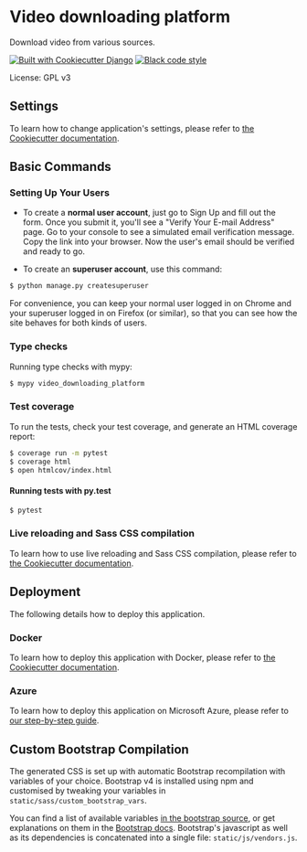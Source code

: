 # Video downloading platform

Download video from various sources.

[![Built with Cookiecutter Django](https://img.shields.io/badge/built%20with-Cookiecutter%20Django-ff69b4.svg?logo=cookiecutter)](https://github.com/cookiecutter/cookiecutter-django/)
[![Black code style](https://img.shields.io/badge/code%20style-black-000000.svg)](https://github.com/ambv/black)

License: GPL v3

## Settings
To learn how to change application's settings, please refer
to [the Cookiecutter documentation](http://cookiecutter-django.readthedocs.io/en/latest/settings.html).

## Basic Commands

### Setting Up Your Users
- To create a **normal user account**, just go to Sign Up and fill out the form. Once you submit it, you\'ll see a
  \"Verify Your E-mail Address\" page. Go to your console to see a simulated email verification message. Copy the link
  into your browser. Now the user\'s email should be verified and ready to go.

- To create an **superuser account**, use this command:

```bash
$ python manage.py createsuperuser
```

For convenience, you can keep your normal user logged in on Chrome and your superuser logged in on Firefox (or similar),
so that you can see how the site behaves for both kinds of users.

### Type checks
Running type checks with mypy:

```bash
$ mypy video_downloading_platform
```

### Test coverage
To run the tests, check your test coverage, and generate an HTML coverage report:

```bash
$ coverage run -m pytest
$ coverage html
$ open htmlcov/index.html
```

#### Running tests with py.test
```bash
$ pytest
```

### Live reloading and Sass CSS compilation
To learn how to use live reloading and Sass CSS compilation, please refer
to [the Cookiecutter documentation](http://cookiecutter-django.readthedocs.io/en/latest/live-reloading-and-sass-compilation.html).

## Deployment
The following details how to deploy this application.

### Docker
To learn how to deploy this application with Docker, please refer
to [the Cookiecutter documentation](http://cookiecutter-django.readthedocs.io/en/latest/deployment-with-docker.html).

### Azure
To learn how to deploy this application on Microsoft Azure, please refer to [our step-by-step guide](doc/azure.md).

## Custom Bootstrap Compilation
The generated CSS is set up with automatic Bootstrap recompilation with variables of your choice. Bootstrap v4 is
installed using npm and customised by tweaking your variables in
`static/sass/custom_bootstrap_vars`.

You can find a list of available
variables [in the bootstrap source](https://github.com/twbs/bootstrap/blob/v4-dev/scss/_variables.scss), or get
explanations on them in the [Bootstrap docs](https://getbootstrap.com/docs/4.1/getting-started/theming/). Bootstrap's
javascript as well as its dependencies is concatenated into a single file: `static/js/vendors.js`.
